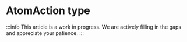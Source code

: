 # AtomAction type

:::info
This article is a work in progress. We are actively filling in the gaps and appreciate your patience.
:::
